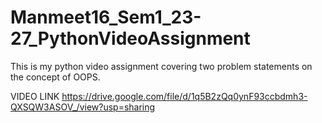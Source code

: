 # Manmeet16_Sem1_23-27_PythonVideoAssignment
This is my python video assignment covering two problem statements on the concept of OOPS.

VIDEO LINK
https://drive.google.com/file/d/1q5B2zQq0ynF93ccbdmh3-QXSQW3ASOV_/view?usp=sharing
